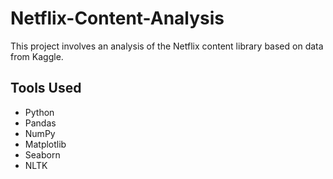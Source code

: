 # Netflix-Content-Analysis
This project involves an analysis of the Netflix content library based on data from Kaggle.

## Tools Used
- Python
- Pandas
- NumPy
- Matplotlib
- Seaborn
- NLTK
